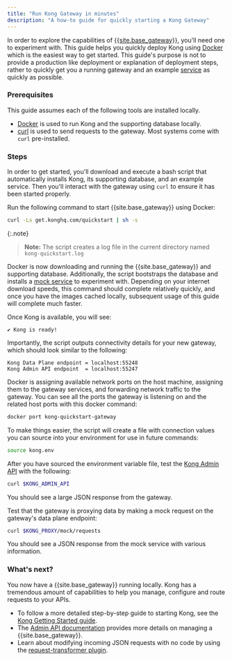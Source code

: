 ```yaml
---
title: "Run Kong Gateway in minutes"
description: "A how-to guide for quickly starting a Kong Gateway"
---
```


In order to explore the capabilities of [{{site.base_gateway}}](/gateway), 
you'll need one to experiment with. This guide helps you quickly deploy Kong 
using [Docker](https://docs.docker.com/get-started/overview/) which is the 
easiest way to get started. This guide's purpose is not to provide a production like deployment
or explanation of deployment steps, rather to quickly get you a running gateway and an 
example [service](/gateway/admin-api/#service-object) as quickly as possible.

### Prerequisites

This guide assumes each of the following tools are installed locally. 
* [Docker](https://docs.docker.com/get-docker/) is used to run Kong and the supporting database locally. 
* [curl](https://curl.se/) is used to send requests to the gateway. Most systems come with `curl` pre-installed.

### Steps 

In order to get started, you'll download and execute a bash script that automatically installs Kong, its supporting database, and an example service.
Then you'll interact with the gateway using `curl` to ensure it has been started properly.

Run the following command to start {{site.base_gateway}} using Docker:

```sh
curl -Ls get.konghq.com/quickstart | sh -s
```

{:.note}
> **Note:** The script creates a log file in the current directory named `kong-quickstart.log`

Docker is now downloading and running the {{site.base_gateway}} and supporting database. Additionally,
the script bootstraps the database and installs a [mock service](https://mockbin.org/) to experiment with.
Depending on your internet download speeds, this command should complete relatively quickly, and once you have the images cached locally, subsequent usage of this guide will complete much faster.

Once Kong is available, you will see:

```text
✔ Kong is ready!
```

Importantly, the script outputs connectivity details for your new gateway, which should look similar to the following:

```text
Kong Data Plane endpoint = localhost:55248
Kong Admin API endpoint  = localhost:55247
```

Docker is assigning available network ports on the host machine, assigning them to the gateway services, and forwarding 
network traffic to the gateway. You can see all the ports the gateway is listening on and the related host ports 
with this docker command:

```sh
docker port kong-quickstart-gateway
```

To make things easier, the script will create a file with connection values you can source into your environment
for use in future commands:

```sh
source kong.env
```

After you have sourced the environment variable file, 
test the [Kong Admin API](/gateway/admin-api/) with the following:

```sh
curl $KONG_ADMIN_API
```

You should see a large JSON response from the gateway.

Test that the gateway is proxying data by making a mock request on the gateway's data plane endpoint:

```sh
curl $KONG_PROXY/mock/requests
```

You should see a JSON response from the mock service with various information.
 
### What's next?

You now have a {{site.base_gateway}} running locally. Kong has a tremendous amount of capabilities
to help you manage, configure and route requests to your APIs.

* To follow a more detailed step-by-step guide to starting Kong, see the 
[Kong Getting Started guide](/gateway/get-started/quickstart/).
* The [Admin API documentation](/gateway/admin-api/) 
provides more details on managing a {{site.base_gateway}}.
* Learn about modifying incoming JSON requests with no code by using the 
[request-transformer plugin](/how-to/request-transformations).
